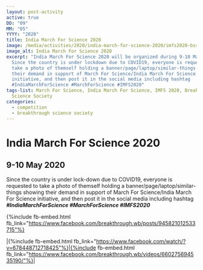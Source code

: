 ```yaml
---
layout: post-activity
active: true
DD: "09"
MM: "05"
YYYY: "2020"
title: India March For Science 2020
image: /media/activities/2020/india-march-for-science-2020/imfs2020-bss.jpg
image_alt: India March For Science 2020
excerpt: "India March For Science 2020 will be organized during 9-10 May 2020.
  Since the country is under lockdown due to COVID19, everyone is requested to
  take a photo of themself holding a banner/page/laptop/similar-things showing
  their demand in support of March For Science/India March For Science
  initiative, and then post it in the social media including hashtag
  #IndiaMarchForScience #MarchForScience #IMFS2020"
tags-list: March For Science, India March For Science, IMFS 2020, Breakthrough
  Science Society
categories:
  - competition
  - breakthrough science society
---
```

# India March For Science 2020

## 9-10 May 2020

Since the country is under lock-down due to COVID19, everyone is requested to take a photo of themself holding a banner/page/laptop/similar-things showing their demand in support of March For Science/India March For Science initiative, and then post it in the social media including hashtag ***\#IndiaMarchForScience #MarchForScience #IMFS2020***

{%include fb-embed.html fb_link="https://www.facebook.com/breakthrough.wb/posts/945821012533715"%}

|{%include fb-embed.html fb_link="https://www.facebook.com/watch/?v=678448712718425"%}|{%include fb-embed.html fb_link="https://www.facebook.com/breakthrough.wb/videos/660275694535190/"%}|